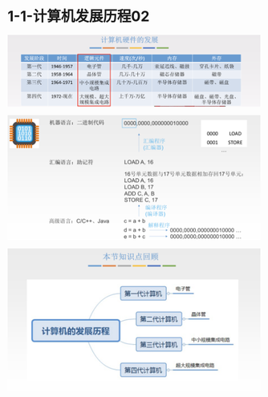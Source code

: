 # 1-1-计算机发展历程02



![](../../.gitbook/assets/image%20%28177%29.png)

![](../../.gitbook/assets/image%20%28121%29.png)

![](../../.gitbook/assets/image%20%281%29.png)

